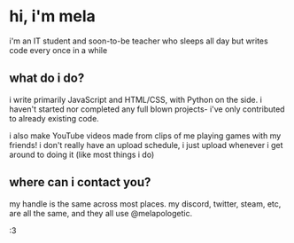 # hi, i'm mela

i'm an IT student and soon-to-be teacher who sleeps all day but writes code every once in a while

## what do i do?

i write primarily JavaScript and HTML/CSS, with Python on the side. i haven't started nor completed any full blown projects- i've only contributed to already existing code.

i also make YouTube videos made from clips of me playing games with my friends! i don't really have an upload schedule, i just upload whenever i get around to doing it (like most things i do)

## where can i contact you?

my handle is the same across most places. my discord, twitter, steam, etc, are all the same, and they all use @melapologetic.

:3
